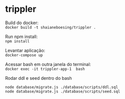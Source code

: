 # trippler

Build do docker: <br>
`docker build -t shaianeboesing/trippler .`

Run npm install: <br>
`npm install`

Levantar aplicação: <br>
`docker-compose up`

Acessar bash em outra janela do terminal: <br>
`docker exec -it trippler-app-1  bash`

Rodar ddl e seed dentro do bash <br>
``` 
node database/migrate.js ./database/scripts/ddl.sql
node database/migrate.js ./database/scripts/seed.sql
```
